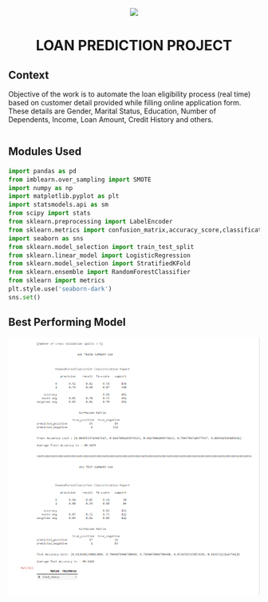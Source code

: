 <p align="center">  <img src="https://www.flaticon.com/svg/vstatic/svg/1907/1907675.svg?token=exp=1619058683~hmac=94f8723ec6c7d1db993a6d6fff2a46ee" width = "100"> </p>

<h1 align="center"> LOAN PREDICTION PROJECT </h1>


## Context
Objective of the work is to automate the loan eligibility process (real time) based on customer detail provided while filling online application form. These details are Gender, Marital Status, Education, Number of Dependents, Income, Loan Amount, Credit History and others.


```

```

## Modules Used
```python
import pandas as pd
from imblearn.over_sampling import SMOTE
import numpy as np
import matplotlib.pyplot as plt
import statsmodels.api as sm      
from scipy import stats
from sklearn.preprocessing import LabelEncoder
from sklearn.metrics import confusion_matrix,accuracy_score,classification_report
import seaborn as sns
from sklearn.model_selection import train_test_split
from sklearn.linear_model import LogisticRegression
from sklearn.model_selection import StratifiedKFold
from sklearn.ensemble import RandomForestClassifier
from sklearn import metrics
plt.style.use('seaborn-dark')
sns.set()
```

## Best Performing Model
![](SourceImages/RandomForest.PNG)
